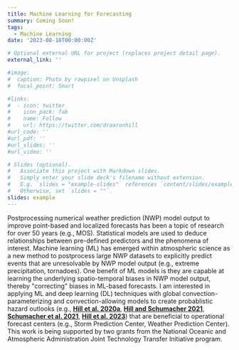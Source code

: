 ```yaml
---
title: Machine Learning for Forecasting
summary: Coming Soon!
tags:
  - Machine Learning
date: '2023-08-18T00:00:00Z'

# Optional external URL for project (replaces project detail page).
external_link: ''

#image:
#  caption: Photo by rawpixel on Unsplash
#  focal_point: Smart

#links:
#  - icon: twitter
#    icon_pack: fab
#    name: Follow
#    url: https://twitter.com/draaronhill
#url_code: ''
#url_pdf: ''
#url_slides: ''
#url_video: ''

# Slides (optional).
#   Associate this project with Markdown slides.
#   Simply enter your slide deck's filename without extension.
#   E.g. `slides = "example-slides"` references `content/slides/example-slides.md`.
#   Otherwise, set `slides = ""`.
slides: example
---
```


Postprocessing numerical weather prediction (NWP) model output to improve point-based and localized forecasts has been a topic of research for over 50 years (e.g., MOS). Statistical models are used to deduce relationships between pre-defined predictors and the phenomena of interest. Machine learning (ML) has emerged within atmospheric science as a new method to postprocess large NWP datasets to explicitly predict events that are unresolvable by NWP model output (e.g., extreme precipitation, tornadoes). One benefit of ML models is they are capable at learning the underlying spatio-temporal biases in NWP model output, thereby "correcting" biases in ML-based forecasts. I am interested in applying ML and deep learning (DL) techniques with global convection-parameterizing and convection-allowing models to create probablistic hazard outlooks (e.g., <a href="http://journals.ametsoc.org/doi/pdf/10.1175/MWR-D-19-0344.1"><b>Hill et al. 2020a</b></a>, <a href="https://doi.org/10.1175/WAF-D-21-0026.1"><b>Hill and Schumacher 2021</b></a>, <a href="https://doi.org/10.1175/BAMS-D-20-0186.1"><b>Schumacher et al. 2021</b></a>, <a href="https://doi.org/10.1175/WAF-D-22-0143.1"><b>Hill et al. 2023</b></a>) that are beneficial to operational forecast centers (e.g., Storm Prediction Center, Weather Prediction Center). This work is being supported by two grants from the National Oceanic and Atmospheric Administration Joint Technology Transfer Initiative program.